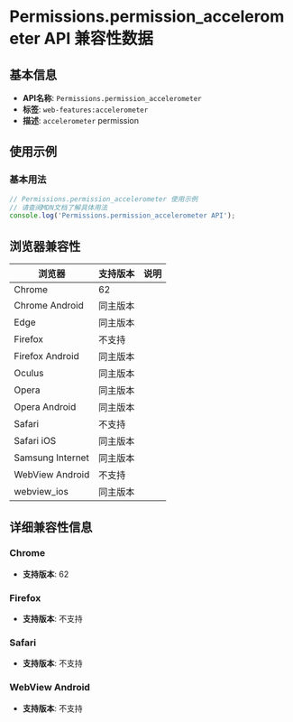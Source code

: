 # Permissions.permission_accelerometer API 兼容性数据

## 基本信息

- **API名称**: `Permissions.permission_accelerometer`
- **标签**: `web-features:accelerometer`
- **描述**: `accelerometer` permission

## 使用示例

### 基本用法

```javascript
// Permissions.permission_accelerometer 使用示例
// 请查阅MDN文档了解具体用法
console.log('Permissions.permission_accelerometer API');
```

## 浏览器兼容性

| 浏览器 | 支持版本 | 说明 |
|--------|----------|------|
| Chrome | 62 |  |
| Chrome Android | 同主版本 |  |
| Edge | 同主版本 |  |
| Firefox | 不支持 |  |
| Firefox Android | 同主版本 |  |
| Oculus | 同主版本 |  |
| Opera | 同主版本 |  |
| Opera Android | 同主版本 |  |
| Safari | 不支持 |  |
| Safari iOS | 同主版本 |  |
| Samsung Internet | 同主版本 |  |
| WebView Android | 不支持 |  |
| webview_ios | 同主版本 |  |

## 详细兼容性信息

### Chrome

- **支持版本**: 62

### Firefox

- **支持版本**: 不支持

### Safari

- **支持版本**: 不支持

### WebView Android

- **支持版本**: 不支持

